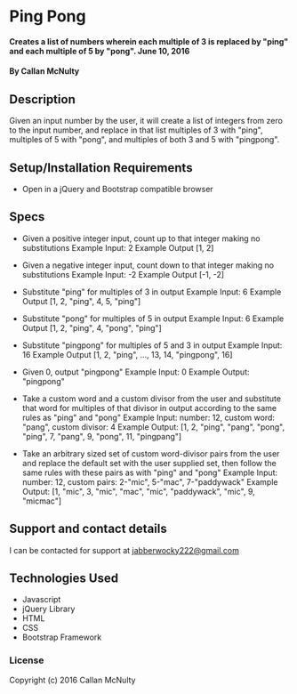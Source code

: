 # Ping Pong

#### Creates a list of numbers wherein each multiple of 3 is replaced by "ping" and each multiple of 5 by "pong". June 10, 2016

#### By Callan McNulty

## Description

Given an input number by the user, it will create a list of integers from zero to the input number, and replace in that list multiples of 3 with "ping", multiples of 5 with "pong", and multiples of both 3 and 5 with "pingpong".

## Setup/Installation Requirements

* Open in a jQuery and Bootstrap compatible browser

## Specs

* Given a positive integer input, count up to that integer making no substitutions
  Example Input: 2
  Example Output [1, 2]

* Given a negative integer input, count down to that integer making no substitutions
  Example Input: -2
  Example Output [-1, -2]

* Substitute "ping" for multiples of 3 in output
  Example Input: 6
  Example Output [1, 2, "ping", 4, 5, "ping"]

* Substitute "pong" for multiples of 5 in output
  Example Input: 6
  Example Output [1, 2, "ping", 4, "pong", "ping"]

* Substitute "pingpong" for multiples of 5 and 3 in output
  Example Input: 16
  Example Output [1, 2, "ping", ..., 13, 14, "pingpong", 16]

* Given 0, output "pingpong"
  Example Input: 0
  Example Output: "pingpong"

* Take a custom word and a custom divisor from the user and substitute that word for multiples of that divisor in output according to the same rules as "ping" and "pong"
  Example Input: number: 12, custom word: "pang", custom divisor: 4
  Example Output: [1, 2, "ping", "pang", "pong", "ping", 7, "pang", 9, "pong", 11, "pingpang"]

* Take an arbitrary sized set of custom word-divisor pairs from the user and replace the default set with the user supplied set, then follow the same rules with these pairs as with "ping" and "pong"
  Example Input: number: 12, custom pairs: 2-"mic", 5-"mac", 7-"paddywack"
  Example Output: [1, "mic", 3, "mic", "mac", "mic", "paddywack", "mic", 9, "micmac"]

## Support and contact details

I can be contacted for support at jabberwocky222@gmail.com

## Technologies Used

* Javascript
* jQuery Library
* HTML
* CSS
* Bootstrap Framework

### License

Copyright (c) 2016 Callan McNulty
